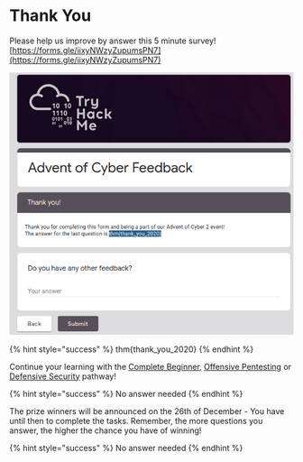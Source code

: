 # Thank You

Please help us improve by answer this 5 minute survey! [https://forms.gle/iixyNWzyZupumsPN7](https://forms.gle/iixyNWzyZupumsPN7)

![](../.gitbook/assets/image%20%28362%29.png)

{% hint style="success" %}
thm{thank\_you\_2020}
{% endhint %}

Continue your learning with the [Complete Beginner](https://tryhackme.com/path/outline/beginner), [Offensive Pentesting](https://tryhackme.com/path/outline/pentesting) or [Defensive Security](https://tryhackme.com/path/outline/blueteam) pathway!

{% hint style="success" %}
No answer needed
{% endhint %}

The prize winners will be announced on the 26th of December - You have until then to complete the tasks. Remember, the more questions you answer, the higher the chance you have of winning!

{% hint style="success" %}
No answer needed
{% endhint %}

